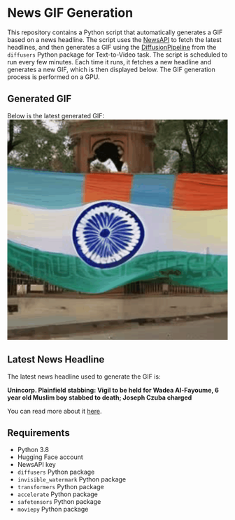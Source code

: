 # News GIF Generation
This repository contains a Python script that automatically generates a GIF based on a news headline. The script uses the [NewsAPI](https://newsapi.org/) to fetch the latest headlines, and then generates a GIF using the [DiffusionPipeline](https://github.com/huggingface/diffusers) from the `diffusers` Python package for Text-to-Video task.
The script is scheduled to run every few minutes. Each time it runs, it fetches a new headline and generates a new GIF, which is then displayed below. The GIF generation process is performed on a GPU.

## Generated GIF
Below is the latest generated GIF:
![Generated GIF](output.gif?raw=true&v=1697647153)

## Latest News Headline
The latest news headline used to generate the GIF is:

**Unincorp. Plainfield stabbing: Vigil to be held for Wadea Al-Fayoume, 6 year old Muslim boy stabbed to death; Joseph Czuba charged**

You can read more about it [here](https://abc7chicago.com/plainfield-stabbing-illinois-joseph-czuba-news/13927291/).

## Requirements
- Python 3.8
- Hugging Face account
- NewsAPI key
- `diffusers` Python package
- `invisible_watermark` Python package
- `transformers` Python package
- `accelerate` Python package
- `safetensors` Python package
- `moviepy` Python package
